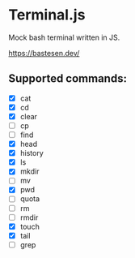 # Terminal.js

Mock bash terminal written in JS.

https://bastesen.dev/

## Supported commands:
- [x] cat
- [x] cd
- [x] clear
- [ ] cp
- [ ] find
- [x] head
- [x] history
- [x] ls
- [x] mkdir
- [ ] mv
- [x] pwd
- [ ] quota
- [ ] rm
- [ ] rmdir
- [x] touch
- [x] tail
- [ ] grep